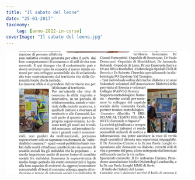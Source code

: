 ```yaml
---
title: "Il sabato del leone"
date: "25-01-2017"
taxonomy: 
    tag: [anno-2022-in-corso]
coverImage: "Il sabato del leone.jpg"
---
```


![Il sabato del leone](images/Il%20sabato%20del%20leone.jpg)
